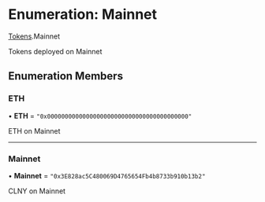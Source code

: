 # Enumeration: Mainnet

[Tokens](../modules/Tokens.md).Mainnet

Tokens deployed on Mainnet

## Enumeration Members

### ETH

• **ETH** = ``"0x0000000000000000000000000000000000000000"``

ETH on Mainnet

___

### Mainnet

• **Mainnet** = ``"0x3E828ac5C480069D4765654Fb4b8733b910b13b2"``

CLNY on Mainnet
